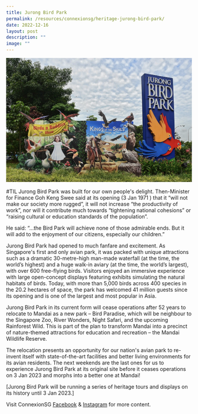 ```yaml
---
title: Jurong Bird Park
permalink: /resources/connexionsg/heritage-jurong-bird-park/
date: 2022-12-16
layout: post
description: ""
image: ""
---
```

![](/images/connexionsg/2023/jurong%20bird%20park.jpg)


#TIL Jurong Bird Park was built for our own people's delight. Then-Minister for Finance Goh Keng Swee said at its opening (3 Jan 1971 ) that it “will not make our society more rugged”, it will not increase “the productivity of work”, nor will it contribute much towards “tightening national cohesions” or “raising cultural or education standards of the population”.

He said: “…the Bird Park will achieve none of those admirable ends. But it will add to the enjoyment of our citizens, especially our children.”

Jurong Bird Park had opened to much fanfare and excitement. As Singapore's first and only avian park, it was packed with unique attractions such as a dramatic 30-metre-high man-made waterfall (at the time, the world’s highest) and a huge walk-in aviary (at the time, the world’s largest), with over 600 free-flying birds. Visitors enjoyed an immersive experience with large open-concept displays featuring exhibits simulating the natural habitats of birds. Today, with more than 5,000 birds across 400 species in the 20.2 hectares of space, the park has welcomed 41 million guests since its opening and is one of the largest and most popular in Asia.

Jurong Bird Park in its current form will cease operations after 52 years to relocate to Mandai as a new park – Bird Paradise, which will be neighbour to the Singapore Zoo, River Wonders, Night Safari, and the upcoming Rainforest Wild. This is part of the plan to transform Mandai into a precinct of nature-themed attractions for education and recreation – the Mandai Wildlife Reserve.

The relocation presents an opportunity for our nation's avian park to re-invent itself with state-of-the-art facilities and better living environments for its avian residents. The next weekends are the last ones for us to experience Jurong Bird Park at its original site before it ceases operations on 3 Jan 2023 and morphs into a better one at Mandai!

[Jurong Bird Park will be running a series of heritage tours and displays on its history until 3 Jan 2023.]

Visit ConnexionSG [Facebook](https://www.facebook.com/ConnexionSG) & [Instagram](https://www.instagram.com/connexionsg/) for more content.